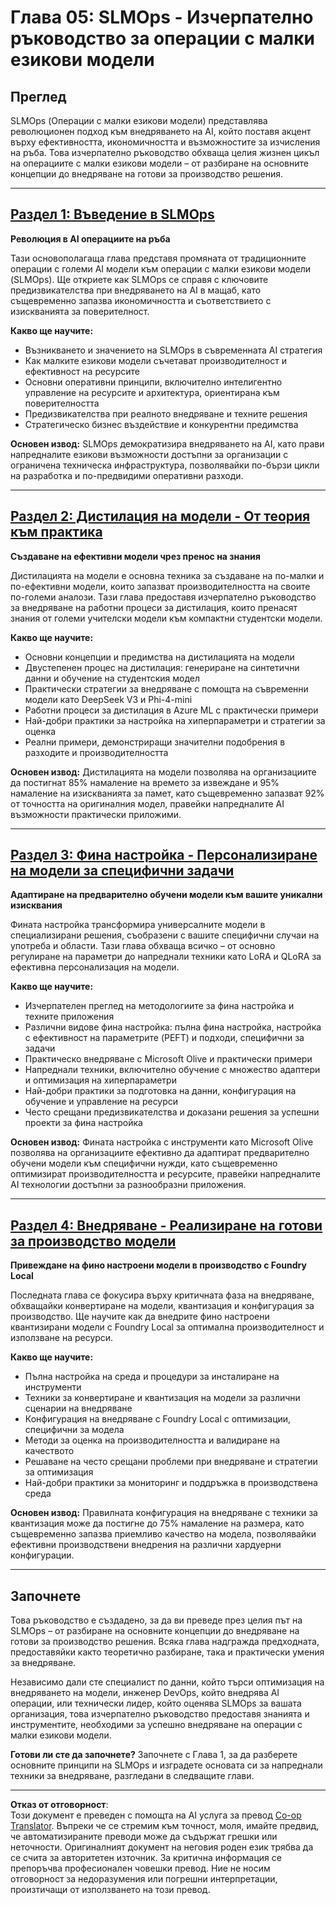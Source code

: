 <!--
CO_OP_TRANSLATOR_METADATA:
{
  "original_hash": "2db7a2f6e9873c3cd09fea6736bf360b",
  "translation_date": "2025-09-19T01:02:42+00:00",
  "source_file": "Module05/README.md",
  "language_code": "bg"
}
-->
# Глава 05: SLMOps - Изчерпателно ръководство за операции с малки езикови модели

## Преглед

SLMOps (Операции с малки езикови модели) представлява революционен подход към внедряването на AI, който поставя акцент върху ефективността, икономичността и възможностите за изчисления на ръба. Това изчерпателно ръководство обхваща целия жизнен цикъл на операциите с малки езикови модели – от разбиране на основните концепции до внедряване на готови за производство решения.

---

## [Раздел 1: Въведение в SLMOps](./01.IntroduceSLMOps.md)

**Революция в AI операциите на ръба**

Тази основополагаща глава представя промяната от традиционните операции с големи AI модели към операции с малки езикови модели (SLMOps). Ще откриете как SLMOps се справя с ключовите предизвикателства при внедряването на AI в мащаб, като същевременно запазва икономичността и съответствието с изискванията за поверителност.

**Какво ще научите:**
- Възникването и значението на SLMOps в съвременната AI стратегия
- Как малките езикови модели съчетават производителност и ефективност на ресурсите
- Основни оперативни принципи, включително интелигентно управление на ресурсите и архитектура, ориентирана към поверителността
- Предизвикателства при реалното внедряване и техните решения
- Стратегическо бизнес въздействие и конкурентни предимства

**Основен извод:** SLMOps демократизира внедряването на AI, като прави напредналите езикови възможности достъпни за организации с ограничена техническа инфраструктура, позволявайки по-бързи цикли на разработка и по-предвидими оперативни разходи.

---

## [Раздел 2: Дистилация на модели - От теория към практика](./02.SLMOps-Distillation.md)

**Създаване на ефективни модели чрез пренос на знания**

Дистилацията на модели е основна техника за създаване на по-малки и по-ефективни модели, които запазват производителността на своите по-големи аналози. Тази глава предоставя изчерпателно ръководство за внедряване на работни процеси за дистилация, които пренасят знания от големи учителски модели към компактни студентски модели.

**Какво ще научите:**
- Основни концепции и предимства на дистилацията на модели
- Двустепенен процес на дистилация: генериране на синтетични данни и обучение на студентския модел
- Практически стратегии за внедряване с помощта на съвременни модели като DeepSeek V3 и Phi-4-mini
- Работни процеси за дистилация в Azure ML с практически примери
- Най-добри практики за настройка на хиперпараметри и стратегии за оценка
- Реални примери, демонстриращи значителни подобрения в разходите и производителността

**Основен извод:** Дистилацията на модели позволява на организациите да постигнат 85% намаление на времето за извеждане и 95% намаление на изискванията за памет, като същевременно запазват 92% от точността на оригиналния модел, правейки напредналите AI възможности практически приложими.

---

## [Раздел 3: Фина настройка - Персонализиране на модели за специфични задачи](./03.SLMOps-Finetuing.md)

**Адаптиране на предварително обучени модели към вашите уникални изисквания**

Фината настройка трансформира универсалните модели в специализирани решения, съобразени с вашите специфични случаи на употреба и области. Тази глава обхваща всичко – от основно регулиране на параметри до напреднали техники като LoRA и QLoRA за ефективна персонализация на модели.

**Какво ще научите:**
- Изчерпателен преглед на методологиите за фина настройка и техните приложения
- Различни видове фина настройка: пълна фина настройка, настройка с ефективност на параметрите (PEFT) и подходи, специфични за задачи
- Практическо внедряване с Microsoft Olive и практически примери
- Напреднали техники, включително обучение с множество адаптери и оптимизация на хиперпараметри
- Най-добри практики за подготовка на данни, конфигурация на обучение и управление на ресурси
- Често срещани предизвикателства и доказани решения за успешни проекти за фина настройка

**Основен извод:** Фината настройка с инструменти като Microsoft Olive позволява на организациите ефективно да адаптират предварително обучени модели към специфични нужди, като същевременно оптимизират производителността и ресурсите, правейки напредналите AI технологии достъпни за разнообразни приложения.

---

## [Раздел 4: Внедряване - Реализиране на готови за производство модели](./04.SLMOps.Deployment.md)

**Привеждане на фино настроени модели в производство с Foundry Local**

Последната глава се фокусира върху критичната фаза на внедряване, обхващайки конвертиране на модели, квантизация и конфигурация за производство. Ще научите как да внедрите фино настроени квантизирани модели с Foundry Local за оптимална производителност и използване на ресурси.

**Какво ще научите:**
- Пълна настройка на среда и процедури за инсталиране на инструменти
- Техники за конвертиране и квантизация на модели за различни сценарии на внедряване
- Конфигурация на внедряване с Foundry Local с оптимизации, специфични за модела
- Методи за оценка на производителността и валидиране на качеството
- Решаване на често срещани проблеми при внедряване и стратегии за оптимизация
- Най-добри практики за мониторинг и поддръжка в производствена среда

**Основен извод:** Правилната конфигурация на внедряване с техники за квантизация може да постигне до 75% намаление на размера, като същевременно запазва приемливо качество на модела, позволявайки ефективни производствени внедрения на различни хардуерни конфигурации.

---

## Започнете

Това ръководство е създадено, за да ви преведе през целия път на SLMOps – от разбиране на основните концепции до внедряване на готови за производство решения. Всяка глава надгражда предходната, предоставяйки както теоретично разбиране, така и практически умения за внедряване.

Независимо дали сте специалист по данни, който търси оптимизация на внедряването на модели, инженер DevOps, който внедрява AI операции, или технически лидер, който оценява SLMOps за вашата организация, това изчерпателно ръководство предоставя знанията и инструментите, необходими за успешно внедряване на операции с малки езикови модели.

**Готови ли сте да започнете?** Започнете с Глава 1, за да разберете основните принципи на SLMOps и изградете основата си за напреднали техники за внедряване, разгледани в следващите глави.

---

**Отказ от отговорност**:  
Този документ е преведен с помощта на AI услуга за превод [Co-op Translator](https://github.com/Azure/co-op-translator). Въпреки че се стремим към точност, моля, имайте предвид, че автоматизираните преводи може да съдържат грешки или неточности. Оригиналният документ на неговия роден език трябва да се счита за авторитетен източник. За критична информация се препоръчва професионален човешки превод. Ние не носим отговорност за недоразумения или погрешни интерпретации, произтичащи от използването на този превод.